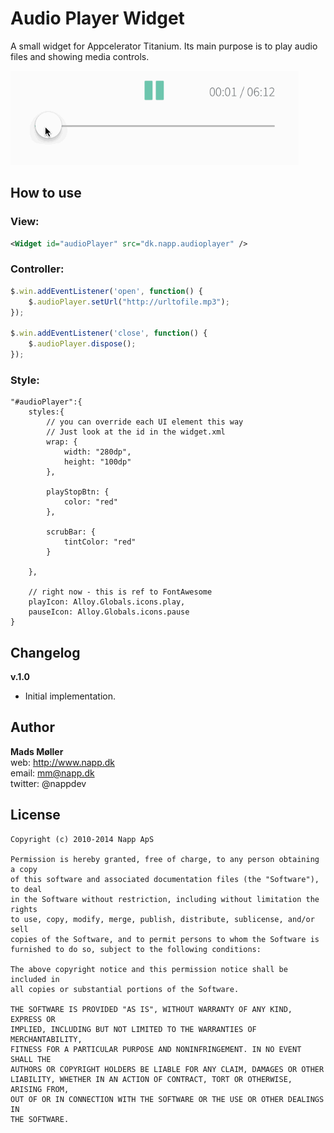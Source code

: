 # Audio Player Widget

A small widget for Appcelerator Titanium. Its main purpose is to play audio files and showing media controls.


![Alt text](/audioplayer.gif?raw=true "Audio Player")

## How to use

### View:


```xml
<Widget id="audioPlayer" src="dk.napp.audioplayer" />
```

### Controller:

```javascript
$.win.addEventListener('open', function() {
	$.audioPlayer.setUrl("http://urltofile.mp3");
});

$.win.addEventListener('close', function() {
	$.audioPlayer.dispose();
});
```

### Style:

	"#audioPlayer":{
		styles:{
			// you can override each UI element this way
			// Just look at the id in the widget.xml
			wrap: {
				width: "280dp",
				height: "100dp"
			},
			
			playStopBtn: {
				color: "red"
			},
			
			scrubBar: {
				tintColor: "red"
			}
			
		},
		
		// right now - this is ref to FontAwesome
		playIcon: Alloy.Globals.icons.play,
		pauseIcon: Alloy.Globals.icons.pause
	}



## Changelog
 

**v.1.0**  

* Initial implementation. 


## Author

**Mads Møller**  
web: http://www.napp.dk  
email: mm@napp.dk  
twitter: @nappdev  


## License

    Copyright (c) 2010-2014 Napp ApS

    Permission is hereby granted, free of charge, to any person obtaining a copy
    of this software and associated documentation files (the "Software"), to deal
    in the Software without restriction, including without limitation the rights
    to use, copy, modify, merge, publish, distribute, sublicense, and/or sell
    copies of the Software, and to permit persons to whom the Software is
    furnished to do so, subject to the following conditions:

    The above copyright notice and this permission notice shall be included in
    all copies or substantial portions of the Software.

    THE SOFTWARE IS PROVIDED "AS IS", WITHOUT WARRANTY OF ANY KIND, EXPRESS OR
    IMPLIED, INCLUDING BUT NOT LIMITED TO THE WARRANTIES OF MERCHANTABILITY,
    FITNESS FOR A PARTICULAR PURPOSE AND NONINFRINGEMENT. IN NO EVENT SHALL THE
    AUTHORS OR COPYRIGHT HOLDERS BE LIABLE FOR ANY CLAIM, DAMAGES OR OTHER
    LIABILITY, WHETHER IN AN ACTION OF CONTRACT, TORT OR OTHERWISE, ARISING FROM,
    OUT OF OR IN CONNECTION WITH THE SOFTWARE OR THE USE OR OTHER DEALINGS IN
    THE SOFTWARE.